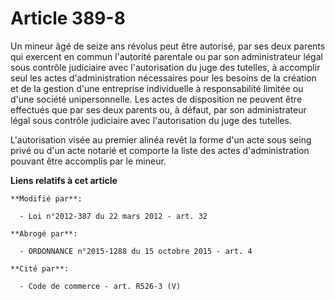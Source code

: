 # Article 389-8

Un mineur âgé de seize ans révolus peut être autorisé, par ses deux parents qui exercent en commun l'autorité parentale ou
par son administrateur légal sous contrôle judiciaire avec l'autorisation du juge des tutelles, à accomplir seul les actes
d'administration nécessaires pour les besoins de la création et de la gestion d'une entreprise individuelle à responsabilité
limitée ou d'une société unipersonnelle. Les actes de disposition ne peuvent être effectués que par ses deux parents ou, à
défaut, par son administrateur légal sous contrôle judiciaire avec l'autorisation du juge des tutelles. 

L'autorisation visée au premier alinéa revêt la forme d'un acte sous seing privé ou d'un acte notarié et comporte la liste
des actes d'administration pouvant être accomplis par le mineur.

**Liens relatifs à cet article**

	**Modifié par**:

	  - Loi n°2012-387 du 22 mars 2012 - art. 32

	**Abrogé par**:

	  - ORDONNANCE n°2015-1288 du 15 octobre 2015 - art. 4

	**Cité par**:

	  - Code de commerce - art. R526-3 (V)
